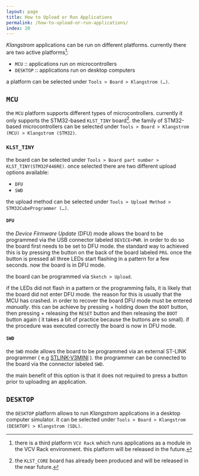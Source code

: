 ```yaml
---
layout: page
title: How to Upload or Run Applications
permalink: /how-to-upload-or-run-applications/
index: 20
---
```

*Klangstrom* applications can be run on different platforms. currently there are two active platforms[^1]:

- `MCU` :: applications run on microcontrollers
- `DESKTOP` :: applications run on desktop computers

a platform can be selected under `Tools > Board > Klangstrom (…)`.

## `MCU`

the `MCU` platform supports different types of microcontrollers. currently it only supports the STM32-based `KLST_TINY` board[^2]. the family of STM32-based microcontrollers can be selected under `Tools > Board > Klangstrom (MCU) > Klangstrom (STM32)`.

### `KLST_TINY`

the board can be selected under `Tools > Board part number > KLST_TINY(STM32F446RE)`. once selected there are two different upload options available:

- `DFU`
- `SWD`

the upload method can be selected under `Tools > Upload Method > STM32CubeProgrammer (…)`.

#### `DFU`

the *Device Firmware Update* (DFU) mode allows the board to be programmed via the USB connector labeled `DEVICE+PWR`. in order to do so the board first needs to be set to DFU mode. the standard way to achieved this is by pressing the button on the back of the board labeled `PRG`. once the button is pressed all three LEDs start flashing in a pattern for a few seconds. now the board is in DFU mode.

the board can be programmed via `Sketch > Upload`.

if the LEDs did not flash in a pattern or the programming fails, it is likely that the board did not enter DFU mode. the reason for this is usually that the MCU has crashed. in order to recover the board DFU mode must be entered *manually*. this can be achieve by pressing + holding down the `BOOT` button, then pressing + releasing the `RESET` button and then releasing the `BOOT` button again ( it takes a bit of practice because the buttons are so small). if the procedure was executed correctly the board is now in DFU mode.

#### `SWD`

the `SWD` mode allows the board to be programmed via an external ST-LINK programmer ( e.g [STLINK-V3MINI](https://www.st.com/content/st_com/en/products/development-tools/hardware-development-tools/hardware-development-tools-for-stm32/stlink-v3mini.html) ). the programmer can be connected to the board via the connector labeled `SWD`.

the main benefit of this option is that it does not required to press a button prior to uploading an application.

## `DESKTOP`

the `DESKTOP` platform allows to run *Klangstrom* applications in a desktop computer simulator. it can be selected under `Tools > Board > Klangstrom (DESKTOP) > Klangstrom (SDL)`.

[^1]: there is a third platform `VCV Rack` which runs applications as a module in the VCV Rack environment. this platform will be released in the future.
[^2]: the `KLST_CORE` board has already been produced and will be released in the near future.
